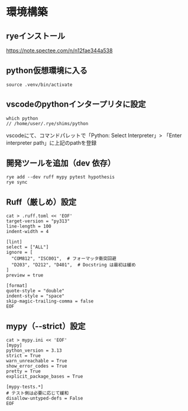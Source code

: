 # 環境構築

## ryeインストール

https://note.spectee.com/n/n12fae344a538

## python仮想環境に入る

```
source .venv/bin/activate
```

## vscodeのpythonインタープリタに設定

```
which python
// /home/user/.rye/shims/python
```
vscodeにて、コマンドパレットで「Python: Select Interpreter」> 「Enter interpreter path」に上記のpathを登録


## 開発ツールを追加（dev 依存）

```
rye add --dev ruff mypy pytest hypothesis
rye sync
```

## Ruff（厳しめ）設定

```
cat > .ruff.toml << 'EOF'
target-version = "py313"
line-length = 100
indent-width = 4

[lint]
select = ["ALL"]
ignore = [
  "COM812", "ISC001",  # フォーマッタ衝突回避
  "D203", "D212", "D401",  # Docstring は最初は緩め
]
preview = true

[format]
quote-style = "double"
indent-style = "space"
skip-magic-trailing-comma = false
EOF
```

## mypy（--strict）設定

```
cat > mypy.ini << 'EOF'
[mypy]
python_version = 3.13
strict = True
warn_unreachable = True
show_error_codes = True
pretty = True
explicit_package_bases = True

[mypy-tests.*]
# テスト側は必要に応じて緩和
disallow-untyped-defs = False
EOF
```
